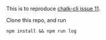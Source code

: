 This is to reproduce [chalk-cli issue 11](https://github.com/chalk/chalk-cli/issues/11). 

Clone this repo, and run
```
npm install && npm run log
```